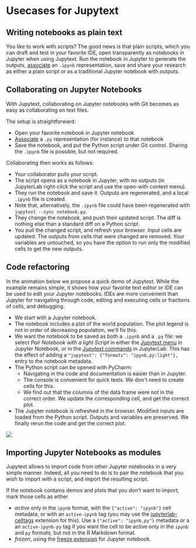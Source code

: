 # Usecases for Jupytext

## Writing notebooks as plain text

You like to work with scripts? The good news is that plain scripts, which you can draft and test in your favorite IDE, open transparently as notebooks in Jupyter when using Jupytext. Run the notebook in Jupyter to generate the outputs, [associate](using-server.html#paired-notebooks) an `.ipynb` representation, save and share your research as either a plain script or as a traditional Jupyter notebook with outputs.

## Collaborating on Jupyter Notebooks

With Jupytext, collaborating on Jupyter notebooks with Git becomes as easy as collaborating on text files.

The setup is straightforward:
- Open your favorite notebook in Jupyter notebook
- [Associate](using-server.html#paired-notebooks) a `.py` representation (for instance) to that notebook
- Save the notebook, and put the Python script under Git control. Sharing the `.ipynb` file is possible, but not required.

Collaborating then works as follows:
- Your collaborator pulls your script.
- The script opens as a notebook in Jupyter, with no outputs (in JupyterLab right-click the script and use the open-with context menu).
- They run the notebook and save it. Outputs are regenerated, and a local `.ipynb` file is created.
- Note that, alternatively, the `.ipynb` file could have been regenerated with `jupytext --sync notebook.py`.
- They change the notebook, and push their updated script. The diff is nothing else than a standard diff on a Python script.
- You pull the changed script, and refresh your browser. Input cells are updated. The outputs from cells that were changed are removed. Your variables are untouched, so you have the option to run only the modified cells to get the new outputs.

## Code refactoring

In the animation below we propose a quick demo of Jupytext. While the example remains simple, it shows how your favorite text editor or IDE can be used to edit your Jupyter notebooks. IDEs are more convenient than Jupyter for navigating through code, editing and executing cells or fractions of cells, and debugging.

- We start with a Jupyter notebook.
- The notebook includes a plot of the world population. The plot legend is not in order of decreasing population, we'll fix this.
- We want the notebook to be saved as both a `.ipynb` and a `.py` file: we select _Pair Notebook with a light Script_ in either the [Jupytext menu](install.html#jupytext-menu-in-jupyter-notebook) in Jupyter Notebook, or in the [Jupytext commands](install.html#jupytext-commands-in-jupyterlab) in JupyterLab. This has the effect of adding a `"jupytext": {"formats": "ipynb,py:light"},` entry to the notebook metadata.
- The Python script can be opened with PyCharm:
  - Navigating in the code and documentation is easier than in Jupyter.
  - The console is convenient for quick tests. We don't need to create cells for this.
  - We find out that the columns of the data frame were not in the correct order. We update the corresponding cell, and get the correct plot.
- The Jupyter notebook is refreshed in the browser. Modified inputs are loaded from the Python script. Outputs and variables are preserved. We finally rerun the code and get the correct plot.

![](https://gist.githubusercontent.com/mwouts/13de42d8bb514e4acf6481c580feffd0/raw/b8dd28f44678f8c91f262da2381276fc4d03b00a/JupyterPyCharm.gif)

## Importing Jupyter Notebooks as modules

Jupytext allows to import code from other Jupyter notebooks in a very simple manner. Indeed, all you need to do is to pair the notebook that you wish to import with a script, and import the resulting script.

If the notebook contains demos and plots that you don't want to import, mark those cells as either
- _active_ only in the `ipynb` format, with the `{"active": "ipynb"}` cell metadata, or with an `active-ipynb` tag (you may use the [jupyterlab-celltags](https://github.com/jupyterlab/jupyterlab-celltags) extension for this). Use a `{"active": "ipynb,py"}` metadata or a an `active-ipynb-py` tag if you want the cell to be active only in the `ipynb` and `py` formats, but not in the R Markdown format.
- _frozen_, using the [freeze extension](https://jupyter-contrib-nbextensions.readthedocs.io/en/latest/nbextensions/freeze/readme.html) for Jupyter notebook.
